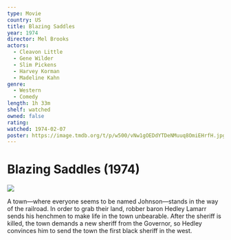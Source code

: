 ```yaml
---
type: Movie
country: US
title: Blazing Saddles
year: 1974
director: Mel Brooks
actors:
  - Cleavon Little
  - Gene Wilder
  - Slim Pickens
  - Harvey Korman
  - Madeline Kahn
genre:
  - Western
  - Comedy
length: 1h 33m
shelf: watched
owned: false
rating:
watched: 1974-02-07
poster: https://image.tmdb.org/t/p/w500/vNw1gOEDdYTDeNMuuq8OmiEHrfH.jpg
---
```


# Blazing Saddles (1974)

![](https://image.tmdb.org/t/p/w500/vNw1gOEDdYTDeNMuuq8OmiEHrfH.jpg)

A town—where everyone seems to be named Johnson—stands in the way of the railroad. In order to grab their land, robber baron Hedley Lamarr sends his henchmen to make life in the town unbearable. After the sheriff is killed, the town demands a new sheriff from the Governor, so Hedley convinces him to send the town the first black sheriff in the west.